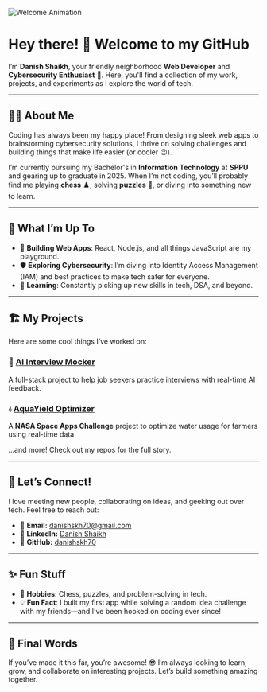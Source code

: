 ![Welcome Animation](https://sl.bing.net/k4FzosSpzxc)
# Hey there! 👋 Welcome to my GitHub  

I’m **Danish Shaikh**, your friendly neighborhood **Web Developer** and **Cybersecurity Enthusiast** 🚀. Here, you'll find a collection of my work, projects, and experiments as I explore the world of tech.  

---

## 👨‍💻 About Me  

Coding has always been my happy place! From designing sleek web apps to brainstorming cybersecurity solutions, I thrive on solving challenges and building things that make life easier (or cooler 😉).  

I’m currently pursuing my Bachelor's in **Information Technology** at **SPPU** and gearing up to graduate in 2025. When I’m not coding, you’ll probably find me playing **chess** ♟️, solving **puzzles** 🧩, or diving into something new to learn.  

---

## 🌟 What I’m Up To  

- 🚧 **Building Web Apps**: React, Node.js, and all things JavaScript are my playground.  
- 🛡️ **Exploring Cybersecurity**: I’m diving into Identity Access Management (IAM) and best practices to make tech safer for everyone.  
- 🌱 **Learning**: Constantly picking up new skills in tech, DSA, and beyond.  

---

## 🏗️ My Projects  

Here are some cool things I’ve worked on:  

### 🎤 **[AI Interview Mocker](https://github.com/danishskh70/ai-interview-mocker)**  
A full-stack project to help job seekers practice interviews with real-time AI feedback.  

### 💧 **[AquaYield Optimizer](https://github.com/danishskh70/aqua-yield-optimizer)**  
A **NASA Space Apps Challenge** project to optimize water usage for farmers using real-time data.  

...and more! Check out my repos for the full story.  

---

## 💬 Let’s Connect!  

I love meeting new people, collaborating on ideas, and geeking out over tech. Feel free to reach out:  

- 📧 **Email:** [danishskh70@gmail.com](mailto:danishskh70@gmail.com)  
- 💼 **LinkedIn:** [Danish Shaikh](https://www.linkedin.com/in/danish-shaikh-262016265)  
- 🐙 **GitHub:** [danishskh70](https://github.com/danishskh70)  

---

## ✨ Fun Stuff  

- 🧩 **Hobbies**: Chess, puzzles, and problem-solving in tech.  
- 💡 **Fun Fact**: I built my first app while solving a random idea challenge with my friends—and I’ve been hooked on coding ever since!  

---

## 🎯 Final Words  

If you’ve made it this far, you’re awesome! 😎 I’m always looking to learn, grow, and collaborate on interesting projects. Let’s build something amazing together.  
